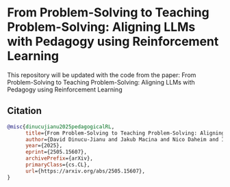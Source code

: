 # From Problem-Solving to Teaching Problem-Solving: Aligning LLMs with Pedagogy using Reinforcement Learning
This repository will be updated with the code from the paper: From Problem-Solving to Teaching Problem-Solving: Aligning LLMs with Pedagogy using Reinforcement Learning

## Citation
```bibtex
@misc{dinucujianu2025pedagogicalRL,
      title={From Problem-Solving to Teaching Problem-Solving: Aligning LLMs with Pedagogy using Reinforcement Learning}, 
      author={David Dinucu-Jianu and Jakub Macina and Nico Daheim and Ido Hakimi and Iryna Gurevych and Mrinmaya Sachan},
      year={2025},
      eprint={2505.15607},
      archivePrefix={arXiv},
      primaryClass={cs.CL},
      url={https://arxiv.org/abs/2505.15607}, 
}
```
